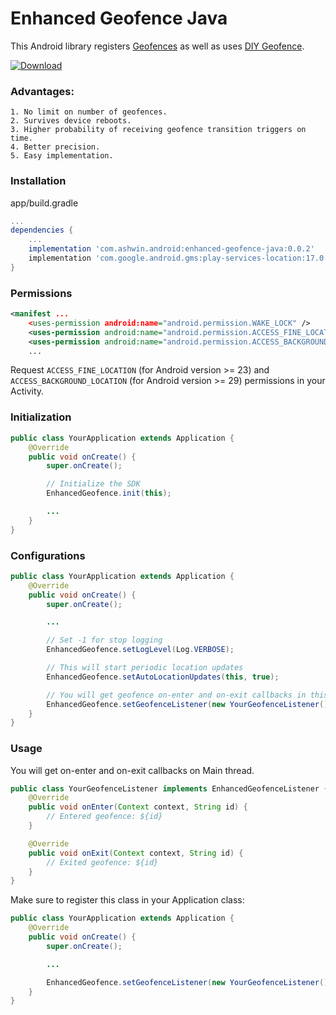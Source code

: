 
# Enhanced Geofence Java

This Android library registers [Geofences](https://developer.android.com/training/location/geofencing) as well as uses [DIY Geofence](https://github.com/ashwindmk/android_diygeofence_java).

[ ![Download](https://api.bintray.com/packages/ashwin-dinesh/maven/enhanced-geofence-java/images/download.svg) ](https://bintray.com/ashwin-dinesh/maven/enhanced-geofence-java/_latestVersion)


### Advantages:

	1. No limit on number of geofences.
	2. Survives device reboots.
	3. Higher probability of receiving geofence transition triggers on time.
	4. Better precision.
	5. Easy implementation.


### Installation

app/build.gradle

```gradle
...
dependencies {
    ...
    implementation 'com.ashwin.android:enhanced-geofence-java:0.0.2'
    implementation 'com.google.android.gms:play-services-location:17.0.0'
}
```


### Permissions

```xml
<manifest ...
    <uses-permission android:name="android.permission.WAKE_LOCK" />
    <uses-permission android:name="android.permission.ACCESS_FINE_LOCATION"/>
    <uses-permission android:name="android.permission.ACCESS_BACKGROUND_LOCATION"/>
    ...
```

Request `ACCESS_FINE_LOCATION` (for Android version >= 23) and `ACCESS_BACKGROUND_LOCATION` (for Android version >= 29) permissions in your Activity.


### Initialization

```java
public class YourApplication extends Application {
    @Override
    public void onCreate() {
        super.onCreate();

        // Initialize the SDK
        EnhancedGeofence.init(this);

        ...
    }
}
```


### Configurations

```java
public class YourApplication extends Application {
    @Override
    public void onCreate() {
        super.onCreate();

        ...

        // Set -1 for stop logging
        EnhancedGeofence.setLogLevel(Log.VERBOSE);

        // This will start periodic location updates
        EnhancedGeofence.setAutoLocationUpdates(this, true);

        // You will get geofence on-enter and on-exit callbacks in this instance
        EnhancedGeofence.setGeofenceListener(new YourGeofenceListener());
    }
}
```


### Usage

You will get on-enter and on-exit callbacks on Main thread.

```java
public class YourGeofenceListener implements EnhancedGeofenceListener {
    @Override
    public void onEnter(Context context, String id) {
        // Entered geofence: ${id}
    }

    @Override
    public void onExit(Context context, String id) {
        // Exited geofence: ${id}
    }
}
```

Make sure to register this class in your Application class:

```java
public class YourApplication extends Application {
    @Override
    public void onCreate() {
        super.onCreate();

        ...

        EnhancedGeofence.setGeofenceListener(new YourGeofenceListener());
    }
}
```
